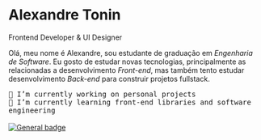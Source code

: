 # Alexandre Tonin
Frontend Developer & UI Designer <br>
   
Olá, meu nome é Alexandre, sou estudante de graduação em <i>Engenharia de Software</i>. Eu gosto de estudar novas tecnologias, principalmente as relacionadas a desenvolvimento <i> Front-end</i>, mas também tento estudar desenvolvimento <i>Back-end</i> para construir projetos fullstack.

<kbd>🔭 I’m currently working on personal projects</kbd> <br>
<kbd>🌱 I’m currently learning front-end libraries and software engineering</kbd>
<br><br>
 [![General badge](https://img.shields.io/badge/LinkedIn-0077B5?style=for-the-badge&logo=linkedin&logoColor=white)](https://www.linkedin.com/in/alexandre-tonin-mota-rico-4b8b2b234/)
